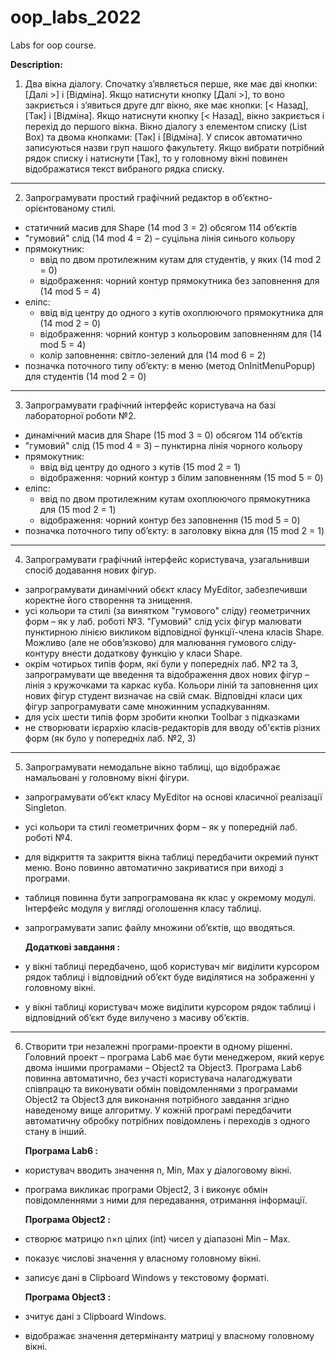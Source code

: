 # oop_labs_2022
Labs for oop course.

**Description:**
1. Два вікна діалогу. Спочатку з’являється перше, яке має дві кнопки: [Далі >] і [Відміна]. Якщо натиснути кнопку [Далі >], то воно закриється і з’явиться друге длг вікно, яке має кнопки: [< Назад], [Так] і [Відміна]. Якщо натиснути кнопку [< Назад], вікно закриється і перехід до першого вікна. Вікно діалогу з елементом списку (List Box) та двома кнопками: [Так] і [Відміна]. У список автоматично записуються назви груп нашого факультету. Якщо вибрати потрібний рядок списку і натиснути [Так], то у головному вікні повинен відображатися текст вибраного рядка списку.
---
2. Запрограмувати простий графічний редактор в об’єктно-орієнтованому стилі.
- статичний масив для Shape (14 mod 3 = 2) обсягом 114 об’єктів
- "гумовий" слід (14 mod 4 = 2) – суцільна лінія синього кольору
- прямокутник:
  - ввід по двом протилежним кутам для студентів, у яких (14 mod 2 = 0)
  - відображення: чорний контур прямокутника без заповнення для (14 mod 5 = 4)
- еліпс:
  - ввід від центру до одного з кутів охоплюючого прямокутника для (14 mod 2 = 0)
  - відображення: чорний контур з кольоровим заповненням для (14 mod 5 = 4)
  - колір заповнення: світло-зелений для (14 mod 6 = 2)
- позначка поточного типу об’єкту: в меню (метод OnInitMenuPopup) для студентів (14 mod
2 = 0)
---
3. Запрограмувати графічний інтерфейс користувача на базі лабораторної роботи №2.
- динамічний масив для Shape (15 mod 3 = 0) обсягом 114 об’єктів  
- "гумовий" слід (15 mod 4 = 3) – пунктирна лінія чорного кольору  
- прямокутник:  
  - ввід від центру до одного з кутів (15 mod 2 = 1) 
  - відображення: чорний контур з білим заповненням (15 mod 5 = 0)  
- еліпс: 
  - ввід по двом протилежним кутам охоплюючого прямокутника для (15 mod 2 = 1)  
  - відображення: чорний контур без заповнення (15 mod 5 = 0) 
- позначка поточного типу об’єкту: в заголовку вікна для (15 mod 2 = 1)
---
4. Запрограмувати графічний інтерфейс користувача, узагальнивши спосіб додавання нових фігур. 
- запрограмувати динамічний обєкт класу MyEditor, забезпечивши коректне його створення та знищення.
- усі кольори та стилі (за винятком "гумового" сліду) геометричних форм – як у лаб. роботі №3. "Гумовий" слід усіх фігур малювати пунктирною лінією викликом відповідної функції-члена класів Shape. Можливо (але не обов’язково) для малювання гумового сліду-контуру внести додаткову функцію у класи Shape.
- окрім чотирьох типів форм, які були у попередніх лаб. №2 та 3, запрограмувати ще введення та відображення двох нових фігур – лінія з кружочками та каркас куба. Кольори ліній та заповнення цих нових фігур студент визначає на свій смак. Відповідні класи цих фігур запрограмувати саме множинним успадкуванням.
- для усіх шести типів форм зробити кнопки Toolbar з підказками
- не створювати ієрархію класів-редакторів для вводу об'єктів різних форм (як було у попередніх лаб. №2, 3)
---
5.  Запрограмувати немодальне вікно таблиці, що відображає намальовані у головному вікні фігури. 
- запрограмувати об’єкт класу MyEditor на основі класичної реалізації Singleton.
- усі кольори та стилі геометричних форм – як у попередній лаб. роботі №4.
- для відкриття та закриття вікна таблиці передбачити окремий пункт меню. Воно повинно автоматично закриватися при виході з програми.
- таблиця повинна бути запрограмована як клас у окремому модулі. Інтерфейс модуля у вигляді оголошення класу таблиці.
- запрограмувати запис файлу множини об’єктів, що вводяться.

  **Додаткові завдання :**
- у вікні таблиці передбачено, щоб користувач міг виділити курсором рядок таблиці і відповідний об’єкт буде виділятися на зображенні у головному вікні.
- у вікні таблиці користувач може виділити курсором рядок таблиці і відповідний об’єкт буде вилучено з масиву об’єктів.
---
6. Створити три незалежні програми-проекти в одному рішенні. Головний проект – програма Lab6 має бути менеджером, який керує двома іншими програмами – Object2 та Object3. Програма Lab6 повинна автоматично, без участі користувача налагоджувати співпрацю та виконувати обмін повідомленнями з програмами Object2 та Object3 для виконання потрібного завдання згідно наведеному вище алгоритму. У кожній програмі передбачити автоматичну обробку потрібних повідомлень і переходів з одного стану в інший.
  
   **Програмa Lab6 :** 
- користувач вводить значення n, Min, Max у діалоговому вікні.
- програма викликає програми Object2, 3 і виконує обмін повідомленнями з ними для передавання, отримання інформації.

  **Програма Object2 :**
- створює матрицю n×n цілих (int) чисел у діапазоні Min – Max.
- показує числові значення у власному головному вікні.
- записує дані в Clipboard Windows у текстовому форматі.

  **Програма Object3 :**
- зчитує дані з Clipboard Windows.
- відображає значення детермінанту матриці у власному головному вікні.

